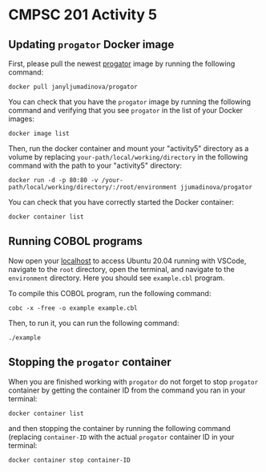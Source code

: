 # CMPSC 201 Activity 5

## Updating `progator` Docker image

First, please pull the newest [progator](https://hub.docker.com/repository/docker/janyljumadinova/progator) image by running the following command:

`docker pull janyljumadinova/progator`

You can check that you have the `progator` image by running the following command and verifying that you see `progator` in the list of your Docker images:

`docker image list`

Then, run the docker container and mount your "activity5" directory as a volume by replacing `your-path/local/working/directory` in the following command with the path to your "activity5" directory:

`docker run -d -p 80:80 -v /your-path/local/working/directory/:/root/environment jjumadinova/progator`

You can check that you have correctly started the Docker container:

`docker container list`

## Running COBOL programs

Now open your [localhost](http://localhost) to access Ubuntu 20.04 running with VSCode, navigate to the `root` directory, open the terminal, and navigate to the `environment` directory. Here you should see `example.cbl` program.

To compile this COBOL program, run the following command:

`cobc -x -free -o example example.cbl`

Then, to run it, you can run the following command:

`./example`

## Stopping the `progator` container

When you are finished working with `progator` do not forget to stop `progator` container by getting the container ID from the command you ran in your terminal:

`docker container list`

and then stopping the container by running the following command (replacing `container-ID` with the actual `progator` container ID in your terminal:

`docker container stop container-ID`

 
